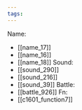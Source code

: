 ```yaml
---
tags:
---
```

Name:
- [[name_17]]
- [[name_16]]
- [[name_18]]
Sound:
- [[sound_290]]
- [[sound_216]]
- [[sound_39]]
Battle:
- [[battle_926]]
Fn:
- [[c1601_function7]]
